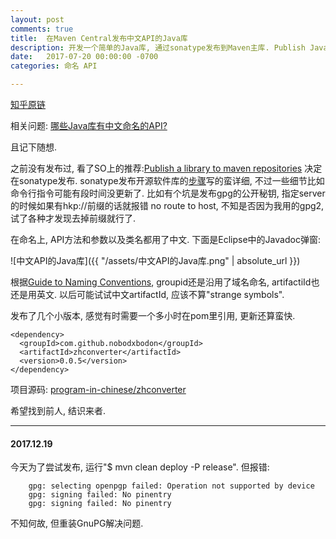 ```yaml
---
layout: post
comments: true
title:  在Maven Central发布中文API的Java库
description: 开发一个简单的Java库, 通过sonatype发布到Maven主库. Publish Java library with APIs in Chinese on Maven Central, through Sonatype.
date:   2017-07-20 00:00:00 -0700
categories: 命名 API

---
```


[知乎原链](https://zhuanlan.zhihu.com/p/28024364)

相关问题: [哪些Java库有中文命名的API?](https://www.zhihu.com/question/62738566)

且记下随想.

之前没有发布过, 看了SO上的推荐:[Publish a library to maven repositories](https%3A//stackoverflow.com/questions/2588858/publish-a-library-to-maven-repositories) 决定在sonatype发布. sonatype发布开源软件库的[步骤](http%3A//central.sonatype.org/pages/producers.html)写的蛮详细, 不过一些细节比如命令行指令可能有段时间没更新了. 比如有个坑是发布gpg的公开秘钥, 指定server的时候如果有hkp://前缀的话就报错 no route to host, 不知是否因为我用的gpg2, 试了各种才发现去掉前缀就行了.

在命名上, API方法和参数以及类名都用了中文. 下面是Eclipse中的Javadoc弹窗:

![中文API的Java库]({{ "/assets/中文API的Java库.png" | absolute_url }})

根据[Guide to Naming Conventions](https%3A//maven.apache.org/guides/mini/guide-naming-conventions.html), groupid还是沿用了域名命名, artifactiId也还是用英文. 以后可能试试中文artifactId, 应该不算"strange symbols".

发布了几个小版本, 感觉有时需要一个多小时在pom里引用, 更新还算蛮快.

```
<dependency>
  <groupId>com.github.nobodxbodon</groupId>
  <artifactId>zhconverter</artifactId>
  <version>0.0.5</version>
</dependency>
```

项目源码: [program-in-chinese/zhconverter](https%3A//github.com/program-in-chinese/zhconverter)

希望找到前人, 结识来者.

-----------

#### 2017.12.19

今天为了尝试发布, 运行"$ mvn clean deploy -P release". 但报错:
```
    gpg: selecting openpgp failed: Operation not supported by device
    gpg: signing failed: No pinentry
    gpg: signing failed: No pinentry
```
不知何故, 但重装GnuPG解决问题.